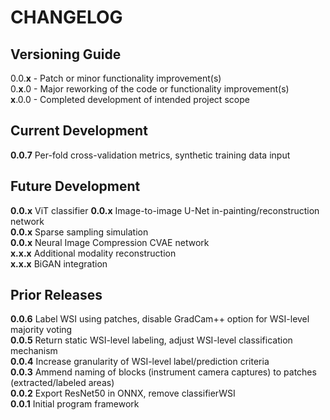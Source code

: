 # CHANGELOG

## Versioning Guide
0.0.**x** - Patch or minor functionality improvement(s)  
0.**x**.0 - Major reworking of the code or functionality improvement(s)  
**x**.0.0 - Completed development of intended project scope   

## Current Development

**0.0.7**  Per-fold cross-validation metrics, synthetic training data input   

## Future Development

**0.0.x**  ViT classifier
**0.0.x**  Image-to-image U-Net in-painting/reconstruction network   
**0.0.x**  Sparse sampling simulation   
**0.0.x**  Neural Image Compression CVAE network   
**x.x.x**  Additional modality reconstruction   
**x.x.x**  BiGAN integration   

## Prior Releases

**0.0.6**  Label WSI using patches, disable GradCam++ option for WSI-level majority voting   
**0.0.5**  Return static WSI-level labeling, adjust WSI-level classification mechanism   
**0.0.4**  Increase granularity of WSI-level label/prediction criteria   
**0.0.3**  Ammend naming of blocks (instrument camera captures) to patches (extracted/labeled areas)   
**0.0.2**  Export ResNet50 in ONNX, remove classifierWSI   
**0.0.1**  Initial program framework   
